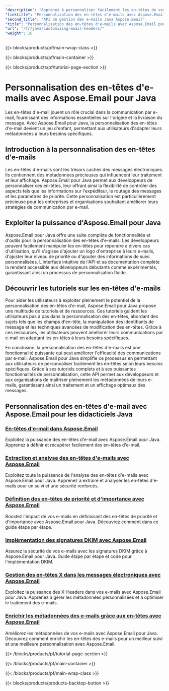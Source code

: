 ```yaml
---
"description": "Apprenez à personnaliser facilement les en-têtes de vos e-mails avec Aspose.Email pour Java. Plongez dans nos tutoriels et exploitez toute la puissance de la personnalisation des en-têtes."
"linktitle": "Personnalisation des en-têtes d'e-mails avec Aspose.Email pour Java"
"second_title": "API de gestion des e-mails Java Aspose.Email"
"title": "Personnalisation des en-têtes d'e-mails avec Aspose.Email pour Java"
"url": "/fr/java/customizing-email-headers/"
"weight": 16
---
```


{{< blocks/products/pf/main-wrap-class >}}

{{< blocks/products/pf/main-container >}}

{{< blocks/products/pf/tutorial-page-section >}}

# Personnalisation des en-têtes d'e-mails avec Aspose.Email pour Java


Les en-têtes d'e-mail jouent un rôle crucial dans la communication par e-mail, fournissant des informations essentielles sur l'origine et la livraison du message. Avec Aspose.Email pour Java, la personnalisation des en-têtes d'e-mail devient un jeu d'enfant, permettant aux utilisateurs d'adapter leurs métadonnées à leurs besoins spécifiques.

## Introduction à la personnalisation des en-têtes d'e-mails

Les en-têtes d'e-mails sont les trésors cachés des messages électroniques. Ils contiennent des métadonnées précieuses qui influencent leur traitement et leur affichage. Aspose.Email pour Java permet aux développeurs de personnaliser ces en-têtes, leur offrant ainsi la flexibilité de contrôler des aspects tels que les informations sur l'expéditeur, le routage des messages et les paramètres de priorité. Cette personnalisation est particulièrement précieuse pour les entreprises et organisations souhaitant améliorer leurs stratégies de communication par e-mail.

## Exploiter la puissance d'Aspose.Email pour Java

Aspose.Email pour Java offre une suite complète de fonctionnalités et d'outils pour la personnalisation des en-têtes d'e-mails. Les développeurs peuvent facilement manipuler les en-têtes pour répondre à divers cas d'utilisation, qu'il s'agisse d'ajouter un logo d'entreprise à leurs e-mails, d'ajuster leur niveau de priorité ou d'ajouter des informations de suivi personnalisées. L'interface intuitive de l'API et sa documentation complète la rendent accessible aux développeurs débutants comme expérimentés, garantissant ainsi un processus de personnalisation fluide.

## Découvrir les tutoriels sur les en-têtes d'e-mails

Pour aider les utilisateurs à exploiter pleinement le potentiel de la personnalisation des en-têtes d'e-mail, Aspose.Email pour Java propose une multitude de tutoriels et de ressources. Ces tutoriels guident les utilisateurs pas à pas dans la personnalisation des en-têtes, abordant des sujets tels que les champs d'en-tête, la manipulation des identifiants de message et les techniques avancées de modification des en-têtes. Grâce à ces ressources, les utilisateurs peuvent améliorer leurs communications par e-mail en adaptant les en-têtes à leurs besoins spécifiques.

En conclusion, la personnalisation des en-têtes d'e-mails est une fonctionnalité puissante qui peut améliorer l'efficacité des communications par e-mail. Aspose.Email pour Java simplifie ce processus en permettant aux utilisateurs de personnaliser facilement les en-têtes selon leurs besoins spécifiques. Grâce à ses tutoriels complets et à ses puissantes fonctionnalités de personnalisation, cette API permet aux développeurs et aux organisations de maîtriser pleinement les métadonnées de leurs e-mails, garantissant ainsi un traitement et un affichage optimaux des messages.

## Personnalisation des en-têtes d'e-mail avec Aspose.Email pour les didacticiels Java
### [En-têtes d'e-mail dans Aspose.Email](./email-headers/)
Exploitez la puissance des en-têtes d'e-mail avec Aspose.Email pour Java. Apprenez à définir et récupérer facilement des en-têtes d'e-mail.
### [Extraction et analyse des en-têtes d'e-mails avec Aspose.Email](./extracting-and-analyzing-email-headers/)
Exploitez toute la puissance de l'analyse des en-têtes d'e-mails avec Aspose.Email pour Java. Apprenez à extraire et analyser les en-têtes d'e-mails pour un suivi et une sécurité renforcés.
### [Définition des en-têtes de priorité et d'importance avec Aspose.Email](./setting-priority-and-importance-headers/)
Boostez l'impact de vos e-mails en définissant des en-têtes de priorité et d'importance avec Aspose.Email pour Java. Découvrez comment dans ce guide étape par étape.
### [Implémentation des signatures DKIM avec Aspose.Email](./dkim-signatures-implementation/)
Assurez la sécurité de vos e-mails avec les signatures DKIM grâce à Aspose.Email pour Java. Guide étape par étape et code pour l'implémentation DKIM.
### [Gestion des en-têtes X dans les messages électroniques avec Aspose.Email](./managing-x-headers-in-email-messages/)
Exploitez la puissance des X-Headers dans vos e-mails avec Aspose.Email pour Java. Apprenez à gérer les métadonnées personnalisées et à optimiser le traitement des e-mails.
### [Enrichir les métadonnées des e-mails grâce aux en-têtes avec Aspose.Email](./enriching-email-metadata-through-headers/)
Améliorez les métadonnées de vos e-mails avec Aspose.Email pour Java. Découvrez comment enrichir les en-têtes des e-mails pour un meilleur suivi et une meilleure personnalisation avec Aspose.Email.

{{< /blocks/products/pf/tutorial-page-section >}}

{{< /blocks/products/pf/main-container >}}

{{< /blocks/products/pf/main-wrap-class >}}

{{< blocks/products/products-backtop-button >}}